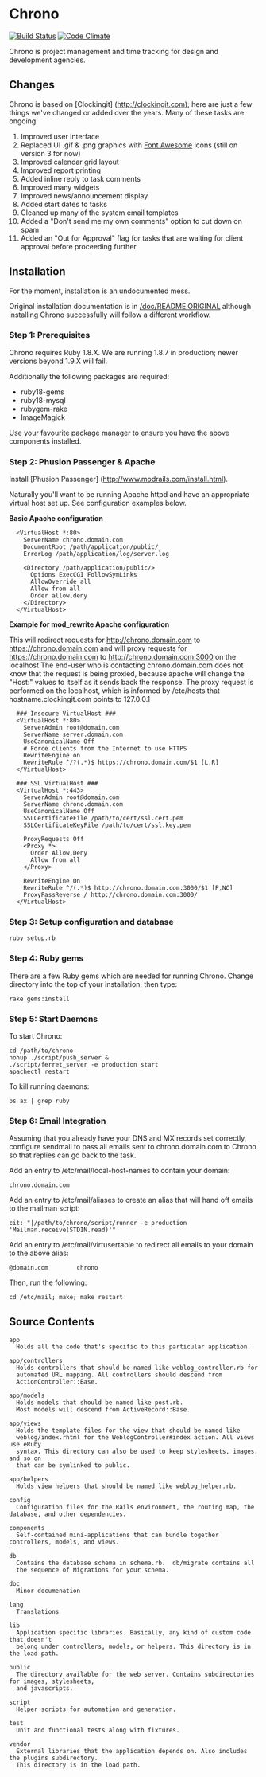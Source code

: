 # Chrono

[![Build Status](https://travis-ci.org/EMRL/chrono.svg?branch=master)](https://travis-ci.org/EMRL/chrono) [![Code Climate](https://codeclimate.com/github/EMRL/chrono/badges/gpa.svg)](https://codeclimate.com/github/EMRL/chrono)

Chrono is project management and time tracking for design and development agencies.

## Changes

Chrono is based on [Clockingit] (http://clockingit.com); here are just a few things we've changed or added over the years. Many of these tasks are ongoing.

1. Improved user interface
2. Replaced UI .gif & .png graphics with [Font Awesome](http://fontawesome.github.io/Font-Awesome/3.2.1/) icons (still on version 3 for now)
3. Improved calendar grid layout
4. Improved report printing
5. Added inline reply to task comments
6. Improved many widgets
7. Improved news/announcement display
8. Added start dates to tasks
9. Cleaned up many of the system email templates
10. Added a "Don't send me my own comments" option to cut down on spam
11. Added an "Out for Approval" flag for tasks that are waiting for client approval before proceeding further

## Installation

For the moment, installation is an undocumented mess.

Original installation documentation is in [/doc/README.ORIGINAL](https://github.com/EMRL/chrono/blob/master/doc/README.ORIGINAL) although installing Chrono successfully will follow a different workflow.

### Step 1: Prerequisites

Chrono requires Ruby 1.8.X. We are running 1.8.7 in production; newer versions beyond 1.9.X will fail.

Additionally the following packages are required:

- ruby18-gems
- ruby18-mysql
- rubygem-rake
- ImageMagick

Use your favourite package manager to ensure you have the above components installed.

### Step 2: Phusion Passenger & Apache

Install [Phusion Passenger] (http://www.modrails.com/install.html).

Naturally you'll want to be running Apache httpd and have an appropriate virtual host set up. See configuration examples below.

**Basic Apache configuration**
```
  <VirtualHost *:80>
    ServerName chrono.domain.com
    DocumentRoot /path/application/public/
    ErrorLog /path/application/log/server.log

    <Directory /path/application/public/>
      Options ExecCGI FollowSymLinks
      AllowOverride all
      Allow from all
      Order allow,deny
    </Directory>
  </VirtualHost>
```

**Example for mod_rewrite Apache configuration**

This will redirect requests for http://chrono.domain.com to https://chrono.domain.com
and will proxy requests for https://chrono.domain.com to http://chrono.domain.com:3000 on the localhost
The end-user who is contacting chrono.domain.com does not know that the request is being proxied, because apache will change the "Host:" values to itself as it sends back the response. The proxy request is performed on the localhost, which is informed by /etc/hosts that hostname.clockingit.com points to 127.0.0.1
```
  ### Insecure VirtualHost ###
  <VirtualHost *:80>
    ServerAdmin root@domain.com
    ServerName server.domain.com
    UseCanonicalName Off
    # Force clients from the Internet to use HTTPS
    RewriteEngine on
    RewriteRule ^/?(.*)$ https://chrono.domain.com/$1 [L,R]
  </VirtualHost>

  ### SSL VirtualHost ###
  <VirtualHost *:443>
    ServerAdmin root@domain.com
    ServerName chrono.domain.com
    UseCanonicalName Off
    SSLCertificateFile /path/to/cert/ssl.cert.pem
    SSLCertificateKeyFile /path/to/cert/ssl.key.pem

    ProxyRequests Off
    <Proxy *>
      Order Allow,Deny
      Allow from all
    </Proxy>

    RewriteEngine On
    RewriteRule ^/(.*)$ http://chrono.domain.com:3000/$1 [P,NC]
    ProxyPassReverse / http://chrono.domain.com:3000/
  </VirtualHost>
```

### Step 3: Setup configuration and database
```
ruby setup.rb
```

### Step 4: Ruby gems

There are a few Ruby gems which are needed for running Chrono. Change directory into the top of your installation, then type:
```
rake gems:install
```

### Step 5: Start Daemons

To start Chrono:
```
cd /path/to/chrono
nohup ./script/push_server &
./script/ferret_server -e production start
apachectl restart
```

To kill running daemons:
```
ps ax | grep ruby
```

### Step 6: Email Integration

Assuming that you already have your DNS and MX records set correctly, configure sendmail to pass all emails sent to chrono.domain.com to Chrono so that replies can go back to the task.

Add an entry to /etc/mail/local-host-names to contain your domain:

```
chrono.domain.com
```

Add an entry to /etc/mail/aliases to create an alias that will hand off emails to the mailman script:

```
cit: "|/path/to/chrono/script/runner -e production 'Mailman.receive(STDIN.read)'"
```

Add an entry to /etc/mail/virtusertable to redirect all emails to your domain to the above alias:

```
@domain.com        chrono
```

Then, run the following:

```
cd /etc/mail; make; make restart
```

## Source Contents
```
app
  Holds all the code that's specific to this particular application.

app/controllers
  Holds controllers that should be named like weblog_controller.rb for
  automated URL mapping. All controllers should descend from
  ActionController::Base.

app/models
  Holds models that should be named like post.rb.
  Most models will descend from ActiveRecord::Base.

app/views
  Holds the template files for the view that should be named like
  weblog/index.rhtml for the WeblogController#index action. All views use eRuby
  syntax. This directory can also be used to keep stylesheets, images, and so on
  that can be symlinked to public.

app/helpers
  Holds view helpers that should be named like weblog_helper.rb.

config
  Configuration files for the Rails environment, the routing map, the database, and other dependencies.

components
  Self-contained mini-applications that can bundle together controllers, models, and views.

db
  Contains the database schema in schema.rb.  db/migrate contains all
  the sequence of Migrations for your schema.

doc
  Minor documenation

lang
  Translations
  
lib
  Application specific libraries. Basically, any kind of custom code that doesn't
  belong under controllers, models, or helpers. This directory is in the load path.

public
  The directory available for the web server. Contains subdirectories for images, stylesheets,
  and javascripts.

script
  Helper scripts for automation and generation.

test
  Unit and functional tests along with fixtures.

vendor
  External libraries that the application depends on. Also includes the plugins subdirectory.
  This directory is in the load path.
 ```
